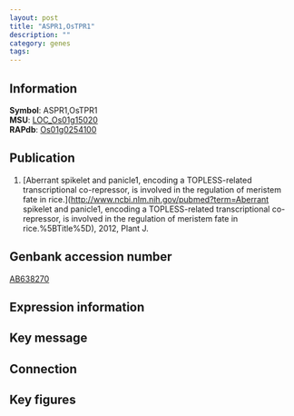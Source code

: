 ```yaml
---
layout: post
title: "ASPR1,OsTPR1"
description: ""
category: genes
tags: 
---
```


## Information
__Symbol__: ASPR1,OsTPR1  
__MSU__: [LOC_Os01g15020](http://rice.plantbiology.msu.edu/cgi-bin/ORF_infopage.cgi?orf=LOC_Os01g15020)  
__RAPdb__: [Os01g0254100](http://rapdb.dna.affrc.go.jp/viewer/gbrowse_details/irgsp1?name=Os01g0254100)  

## Publication
1. [Aberrant spikelet and panicle1, encoding a TOPLESS-related transcriptional co-repressor, is involved in the regulation of meristem fate in rice.](http://www.ncbi.nlm.nih.gov/pubmed?term=Aberrant spikelet and panicle1, encoding a TOPLESS-related transcriptional co-repressor, is involved in the regulation of meristem fate in rice.%5BTitle%5D), 2012, Plant J.

## Genbank accession number
[AB638270](http://www.ncbi.nlm.nih.gov/nuccore/AB638270)  

## Expression information

## Key message

## Connection

## Key figures


